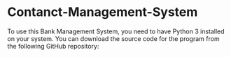 # Contanct-Management-System
To use this Bank Management System, you need to have Python 3 installed on your system.
You can download the source code for the program from the following GitHub repository:
